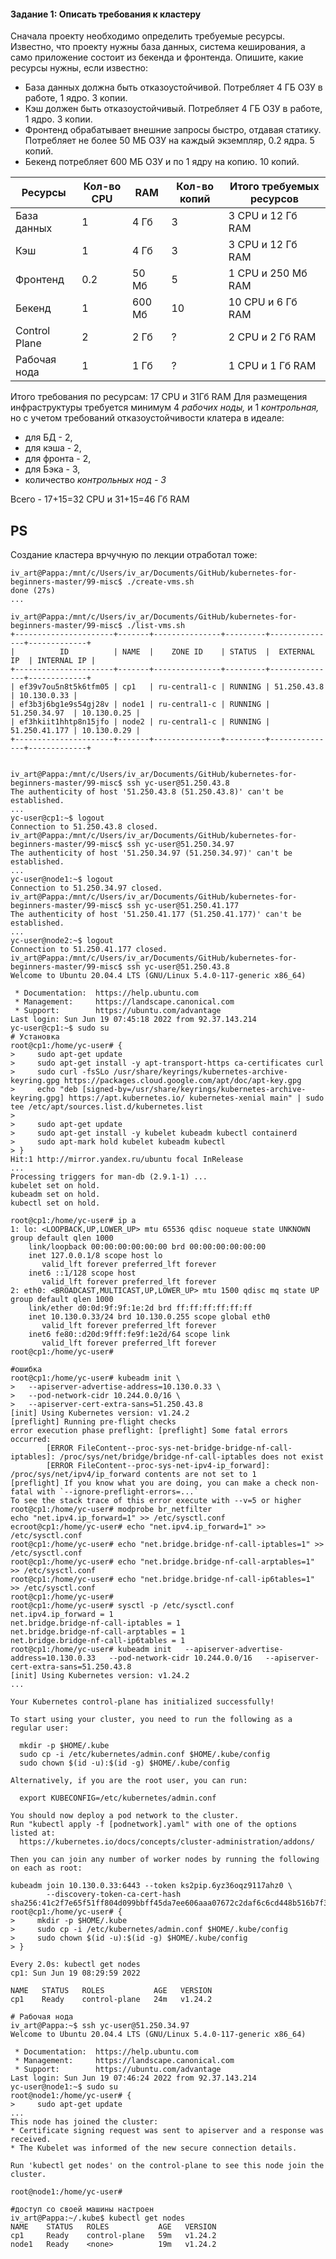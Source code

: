 #### Задание 1: Описать требования к кластеру
Сначала проекту необходимо определить требуемые ресурсы.  
Известно, что проекту нужны база данных, система кеширования, а само приложение состоит из бекенда и фронтенда. Опишите, какие ресурсы нужны, если известно:  

- База данных должна быть отказоустойчивой. Потребляет 4 ГБ ОЗУ в работе, 1 ядро. 3 копии.  
- Кэш должен быть отказоустойчивый. Потребляет 4 ГБ ОЗУ в работе, 1 ядро. 3 копии.  
- Фронтенд обрабатывает внешние запросы быстро, отдавая статику. Потребляет не более 50 МБ ОЗУ на каждый экземпляр, 0.2 ядра. 5 копий.  
- Бекенд потребляет 600 МБ ОЗУ и по 1 ядру на копию. 10 копий.  

|Ресурсы	    |Кол-во CPU	|RAM	|Кол-во копий	|Итого требуемых ресурсов|  
|-------------|-----------|-----|-------------|------------------------|  
|База данных	|  1	      |4 Гб	|3        	  |3 CPU и 12 Гб RAM
|Кэш          |  1	      |4 Гб	|3            |3 CPU и 12 Гб RAM
|Фронтенд     |	0.2	      |50 Мб|	5           |	1 CPU и 250 Мб RAM
|Бекенд	      |1          |600 Мб|	10        |	10 CPU и 6 Гб RAM
|Control Plane|	2         |	2 Гб|	?           |	2 CPU и 2 Гб RAM 
|Рабочая нода |	1         |	1 Гб|	?           |	1 CPU и 1 Гб RAM  

Итого требования по ресурсам: 17 CPU и 31Гб RAM
Для размещения инфраструктуры требуется минимум 4 *рабочих ноды,* и 1 *контрольная,* но с учетом требований отказоустойчивости клатера в идеале:  
- для БД - 2,  
- для кэша - 2,  
- для фронта - 2,  
- для Бэка - 3,  
- количество *контрольных нод - 3*  
 
 Всего - 17+15=32 CPU и 31+15=46 Гб RAM  









PS
-----------------------------------------
Создание кластера врчучную по лекции отработал тоже:  
```  
iv_art@Pappa:/mnt/c/Users/iv_ar/Documents/GitHub/kubernetes-for-beginners-master/99-misc$ ./create-vms.sh
done (27s)
...

iv_art@Pappa:/mnt/c/Users/iv_ar/Documents/GitHub/kubernetes-for-beginners-master/99-misc$ ./list-vms.sh
+----------------------+-------+---------------+---------+---------------+-------------+
|          ID          | NAME  |    ZONE ID    | STATUS  |  EXTERNAL IP  | INTERNAL IP |
+----------------------+-------+---------------+---------+---------------+-------------+
| ef39v7ou5n8t5k6tfm05 | cp1   | ru-central1-c | RUNNING | 51.250.43.8   | 10.130.0.33 |
| ef3b3j6bg1e9s54gj28v | node1 | ru-central1-c | RUNNING | 51.250.34.97  | 10.130.0.25 |
| ef3hkiit1hhtp8n15jfo | node2 | ru-central1-c | RUNNING | 51.250.41.177 | 10.130.0.29 |
+----------------------+-------+---------------+---------+---------------+-------------+


iv_art@Pappa:/mnt/c/Users/iv_ar/Documents/GitHub/kubernetes-for-beginners-master/99-misc$ ssh yc-user@51.250.43.8
The authenticity of host '51.250.43.8 (51.250.43.8)' can't be established.
...
yc-user@cp1:~$ logout
Connection to 51.250.43.8 closed.
iv_art@Pappa:/mnt/c/Users/iv_ar/Documents/GitHub/kubernetes-for-beginners-master/99-misc$ ssh yc-user@51.250.34.97
The authenticity of host '51.250.34.97 (51.250.34.97)' can't be established.
...
yc-user@node1:~$ logout
Connection to 51.250.34.97 closed.
iv_art@Pappa:/mnt/c/Users/iv_ar/Documents/GitHub/kubernetes-for-beginners-master/99-misc$ ssh yc-user@51.250.41.177
The authenticity of host '51.250.41.177 (51.250.41.177)' can't be established.
...
yc-user@node2:~$ logout
Connection to 51.250.41.177 closed.
iv_art@Pappa:/mnt/c/Users/iv_ar/Documents/GitHub/kubernetes-for-beginners-master/99-misc$ ssh yc-user@51.250.43.8
Welcome to Ubuntu 20.04.4 LTS (GNU/Linux 5.4.0-117-generic x86_64)

 * Documentation:  https://help.ubuntu.com
 * Management:     https://landscape.canonical.com
 * Support:        https://ubuntu.com/advantage
Last login: Sun Jun 19 07:45:18 2022 from 92.37.143.214
yc-user@cp1:~$ sudo su
# Установка
root@cp1:/home/yc-user# {
>     sudo apt-get update
>     sudo apt-get install -y apt-transport-https ca-certificates curl
>     sudo curl -fsSLo /usr/share/keyrings/kubernetes-archive-keyring.gpg https://packages.cloud.google.com/apt/doc/apt-key.gpg
>     echo "deb [signed-by=/usr/share/keyrings/kubernetes-archive-keyring.gpg] https://apt.kubernetes.io/ kubernetes-xenial main" | sudo tee /etc/apt/sources.list.d/kubernetes.list
>
>     sudo apt-get update
>     sudo apt-get install -y kubelet kubeadm kubectl containerd
>     sudo apt-mark hold kubelet kubeadm kubectl
> }
Hit:1 http://mirror.yandex.ru/ubuntu focal InRelease
...
Processing triggers for man-db (2.9.1-1) ...
kubelet set on hold.
kubeadm set on hold.
kubectl set on hold.

root@cp1:/home/yc-user# ip a
1: lo: <LOOPBACK,UP,LOWER_UP> mtu 65536 qdisc noqueue state UNKNOWN group default qlen 1000
    link/loopback 00:00:00:00:00:00 brd 00:00:00:00:00:00
    inet 127.0.0.1/8 scope host lo
       valid_lft forever preferred_lft forever
    inet6 ::1/128 scope host
       valid_lft forever preferred_lft forever
2: eth0: <BROADCAST,MULTICAST,UP,LOWER_UP> mtu 1500 qdisc mq state UP group default qlen 1000
    link/ether d0:0d:9f:9f:1e:2d brd ff:ff:ff:ff:ff:ff
    inet 10.130.0.33/24 brd 10.130.0.255 scope global eth0
       valid_lft forever preferred_lft forever
    inet6 fe80::d20d:9fff:fe9f:1e2d/64 scope link
       valid_lft forever preferred_lft forever
root@cp1:/home/yc-user#

#ошибка
root@cp1:/home/yc-user# kubeadm init \
>   --apiserver-advertise-address=10.130.0.33 \
>   --pod-network-cidr 10.244.0.0/16 \
>   --apiserver-cert-extra-sans=51.250.43.8
[init] Using Kubernetes version: v1.24.2
[preflight] Running pre-flight checks
error execution phase preflight: [preflight] Some fatal errors occurred:
        [ERROR FileContent--proc-sys-net-bridge-bridge-nf-call-iptables]: /proc/sys/net/bridge/bridge-nf-call-iptables does not exist
        [ERROR FileContent--proc-sys-net-ipv4-ip_forward]: /proc/sys/net/ipv4/ip_forward contents are not set to 1
[preflight] If you know what you are doing, you can make a check non-fatal with `--ignore-preflight-errors=...`
To see the stack trace of this error execute with --v=5 or higher
root@cp1:/home/yc-user# modprobe br_netfilter
echo "net.ipv4.ip_forward=1" >> /etc/sysctl.conf
ecroot@cp1:/home/yc-user# echo "net.ipv4.ip_forward=1" >> /etc/sysctl.conf
root@cp1:/home/yc-user# echo "net.bridge.bridge-nf-call-iptables=1" >> /etc/sysctl.conf
root@cp1:/home/yc-user# echo "net.bridge.bridge-nf-call-arptables=1" >> /etc/sysctl.conf
root@cp1:/home/yc-user# echo "net.bridge.bridge-nf-call-ip6tables=1" >> /etc/sysctl.conf
root@cp1:/home/yc-user#
root@cp1:/home/yc-user# sysctl -p /etc/sysctl.conf
net.ipv4.ip_forward = 1
net.bridge.bridge-nf-call-iptables = 1
net.bridge.bridge-nf-call-arptables = 1
net.bridge.bridge-nf-call-ip6tables = 1
root@cp1:/home/yc-user# kubeadm init   --apiserver-advertise-address=10.130.0.33   --pod-network-cidr 10.244.0.0/16   --apiserver-cert-extra-sans=51.250.43.8
[init] Using Kubernetes version: v1.24.2
...

Your Kubernetes control-plane has initialized successfully!

To start using your cluster, you need to run the following as a regular user:

  mkdir -p $HOME/.kube
  sudo cp -i /etc/kubernetes/admin.conf $HOME/.kube/config
  sudo chown $(id -u):$(id -g) $HOME/.kube/config

Alternatively, if you are the root user, you can run:

  export KUBECONFIG=/etc/kubernetes/admin.conf

You should now deploy a pod network to the cluster.
Run "kubectl apply -f [podnetwork].yaml" with one of the options listed at:
  https://kubernetes.io/docs/concepts/cluster-administration/addons/

Then you can join any number of worker nodes by running the following on each as root:

kubeadm join 10.130.0.33:6443 --token ks2pip.6yz36oqz9117ahz0 \
        --discovery-token-ca-cert-hash sha256:41c2f7e65f51ff804d099bbff45da7ee606aaa07672c2daf6c6cd448b516b7f3
root@cp1:/home/yc-user# {
>     mkdir -p $HOME/.kube
>     sudo cp -i /etc/kubernetes/admin.conf $HOME/.kube/config
>     sudo chown $(id -u):$(id -g) $HOME/.kube/config
> }

Every 2.0s: kubectl get nodes                                                              cp1: Sun Jun 19 08:29:59 2022

NAME   STATUS   ROLES           AGE   VERSION
cp1    Ready    control-plane   24m   v1.24.2

# Рабочая нода
iv_art@Pappa:~$ ssh yc-user@51.250.34.97
Welcome to Ubuntu 20.04.4 LTS (GNU/Linux 5.4.0-117-generic x86_64)

 * Documentation:  https://help.ubuntu.com
 * Management:     https://landscape.canonical.com
 * Support:        https://ubuntu.com/advantage
Last login: Sun Jun 19 07:46:24 2022 from 92.37.143.214
yc-user@node1:~$ sudo su
root@node1:/home/yc-user# {
>     sudo apt-get update
...
This node has joined the cluster:
* Certificate signing request was sent to apiserver and a response was received.
* The Kubelet was informed of the new secure connection details.

Run 'kubectl get nodes' on the control-plane to see this node join the cluster.

root@node1:/home/yc-user#

#доступ со своей машины настроен 
iv_art@Pappa:~/.kube$ kubectl get nodes
NAME    STATUS   ROLES           AGE   VERSION
cp1     Ready    control-plane   59m   v1.24.2
node1   Ready    <none>          19m   v1.24.2
```  

